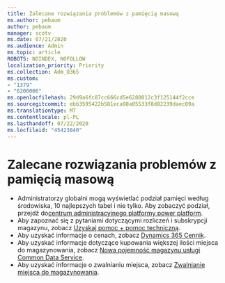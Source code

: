 ```yaml
---
title: Zalecane rozwiązania problemów z pamięcią masową
ms.author: pebaum
author: pebaum
manager: scotv
ms.date: 07/21/2020
ms.audience: Admin
ms.topic: article
ROBOTS: NOINDEX, NOFOLLOW
localization_priority: Priority
ms.collection: Adm_O365
ms.custom:
- "1379"
- "6200006"
ms.openlocfilehash: 29d9a6fc87cc666cd5e6288012c3f125144f2cce
ms.sourcegitcommit: ebb3595422b581eca98a05533f8d82239daec09a
ms.translationtype: MT
ms.contentlocale: pl-PL
ms.lasthandoff: 07/22/2020
ms.locfileid: "45423840"
---
```

# <a name="recommended-solutions-for-storage-issues"></a>Zalecane rozwiązania problemów z pamięcią masową

- Administratorzy globalni mogą wyświetlać podział pamięci według środowiska, 10 najlepszych tabel i nie tylko. Aby zobaczyć podział, przejdź do[centrum administracyjnego platformy power platform](https://admin.powerplatform.microsoft.com/analytics/d365ce). 
- Aby zapoznać się z pytaniami dotyczącymi rozliczeń i subskrypcji magazynu, zobacz [Uzyskaj pomoc + pomoc techniczną](https://docs.microsoft.com/dynamics365/customer-engagement/admin/contact-information-microsoft-dynamics-365-online-billing-support).
- Aby uzyskać informacje o cenach, zobacz [Dynamics 365 Cennik](https://dynamics.microsoft.com/pricing/).
- Aby uzyskać informacje dotyczące kupowania większej ilości miejsca do magazynowania, zobacz [Nowa pojemność magazynu usługi Common Data Service](https://go.microsoft.com/fwlink/p/?linkid=2010782).
- Aby uzyskać informacje o zwalnianiu miejsca, zobacz [Zwalnianie miejsca do magazynowania](https://go.microsoft.com/fwlink/p/?linkid=2011105).